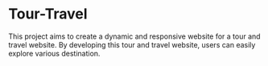 # Tour-Travel
This project aims to create a dynamic and responsive website for a tour and travel website. By developing this tour and travel website, users can easily explore various destination.
